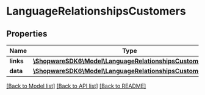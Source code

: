 # LanguageRelationshipsCustomers

## Properties
Name | Type | Description | Notes
------------ | ------------- | ------------- | -------------
**links** | [**\ShopwareSDK6\Model\LanguageRelationshipsCustomersLinks**](LanguageRelationshipsCustomersLinks.md) |  | [optional] 
**data** | [**\ShopwareSDK6\Model\LanguageRelationshipsCustomersData[]**](LanguageRelationshipsCustomersData.md) |  | [optional] 

[[Back to Model list]](../../README.md#documentation-for-models) [[Back to API list]](../../README.md#documentation-for-api-endpoints) [[Back to README]](../../README.md)

